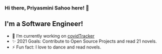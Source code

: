 ### Hi there, Priyasmini Sahoo here! 👋

## I'm a Software Engineer!
- 🔭 I’m currently working on [covidTracker](https://github.com/priya-smini/covidTracker)
- ✨ 2021 Goals: Contribute to Open Source Projects and read 21 novels.
- ⚡ Fun fact: I love to dance and read novels.
 

<!--
**priya-smini/priya-smini** is a ✨ _special_ ✨ repository because its `README.md` (this file) appears on your GitHub profile.

Here are some ideas to get you started:

- 🔭 I’m currently working on ...
- 🌱 I’m currently learning ...
- 👯 I’m looking to collaborate on ...
- 🤔 I’m looking for help with ...
- 💬 Ask me about ...
- 📫 How to reach me: ...
- 😄 Pronouns: ...
- ⚡ Fun fact: ...
-->

